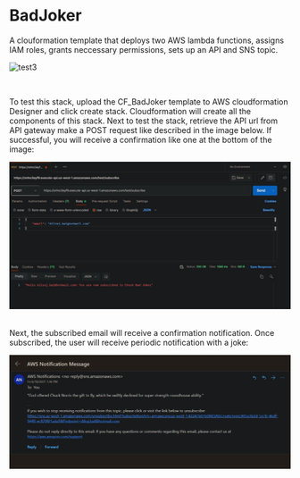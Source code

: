 # BadJoker

A clouformation template that deploys two AWS lambda functions, assigns IAM roles, grants neccessary permissions, sets up an API and SNS topic.


![test3](https://user-images.githubusercontent.com/82989538/124405466-95018300-dcf3-11eb-815b-6c9ac2d89e1f.png)

<br/>

To test this stack, upload the CF_BadJoker template to AWS cloudformation Designer and click create stack. Cloudformation will create all the components of
this stack. Next to test the stack, retrieve the API url from API gateway make a POST request like described in the image below. If successful, you will
receive a confirmation like one at the bottom of the image:

![](images/postman.JPG)

<br/>
Next, the subscribed email will receive a confirmation notification. Once subscribed, the user will receive periodic notification with a joke:

![](images/aws_notification.JPG)
